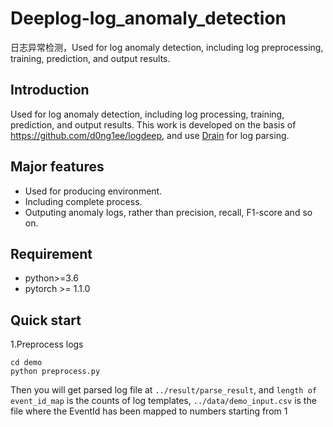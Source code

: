 # Deeplog-log_anomaly_detection
日志异常检测，Used for log anomaly detection, including log preprocessing, training, prediction, and output results.
## Introduction
Used for log anomaly detection, including log processing, training, prediction, and output results.
This work is developed on the basis of <https://github.com/d0ng1ee/logdeep>, and use [Drain](https://github.com/logpai/logparser) for log parsing.  
## Major features  
- Used for producing environment.  
- Including complete process.  
- Outputing anomaly logs, rather than precision, recall, F1-score and so on.  
## Requirement  
- python>=3.6  
- pytorch >= 1.1.0  
## Quick start  
1.Preprocess logs  
```
cd demo  
python preprocess.py
```
Then you will get parsed log file at `../result/parse_result`, and `length of event_id_map` is the counts of log templates,  `../data/demo_input.csv` is the file where the EventId has been mapped to numbers starting from 1
